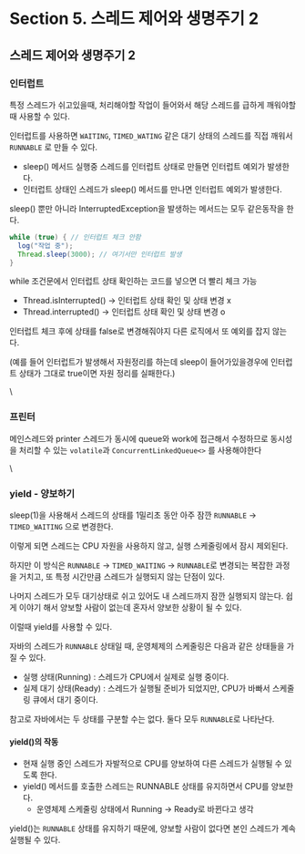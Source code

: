 # Section 5. 스레드 제어와 생명주기 2

## 스레드 제어와 생명주기 2

### 인터럽트

특정 스레드가 쉬고있을때, 처리해야할 작업이 들어와서 해당 스레드를 급하게 깨워야할때 사용할 수 있다.

인터럽트를 사용하면 `WAITING`, `TIMED_WATING` 같은 대기 상태의 스레드를 직접 깨워서 `RUNNABLE` 로 만들 수 있다.

* sleep() 메서드 실행중 스레드를 인터럽트 상태로 만들면 인터럽트 예외가 발생한다.
* 인터럽트 상태인 스레드가 sleep() 메서드를 만나면 인터럽트 예외가 발생한다.

sleep() 뿐만 아니라 InterruptedException을 발생하는 메서드는 모두 같은동작을 한다.

```java
while (true) { // 인터럽트 체크 안함
  log("작업 중");
  Thread.sleep(3000); // 여기서만 인터럽트 발생
}
```

while 조건문에서 인터럽트 상태 확인하는 코드를 넣으면 더 빨리 체크 가능

* Thread.isInterrupted() → 인터럽트 상태 확인 및 상태 변경 x
* Thread.interrupted() → 인터럽트 상태 확인 및 상태 변경 o

인터럽트 체크 후에 상태를 false로 변경해줘야지 다른 로직에서 또 예외를 잡지 않는다.

(예를 들어 인터럽트가 발생해서 자원정리를 하는데 sleep이 들어가있을경우에 인터럽트 상태가 그대로 true이면 자원 정리를 실패한다.)

\


### 프린터

메인스레드와 printer 스레드가 동시에 queue와 work에 접근해서 수정하므로 동시성을 처리할 수 있는 `volatile`과 `ConcurrentLinkedQueue<>` 를 사용해야한다

\


### yield - 양보하기

sleep(1)을 사용해서 스레드의 상태를 1밀리초 동안 아주 잠깐 `RUNNABLE` → `TIMED_WAITING` 으로 변경한다.

이렇게 되면 스레드는 CPU 자원을 사용하지 않고, 실행 스케줄링에서 잠시 제외된다.

하지만 이 방식은 `RUNNABLE` → `TIMED_WAITING` → `RUNNABLE`로 변경되는 복잡한 과정을 거치고, 또 특정 시간만큼 스레드가 실행되지 않는 단점이 있다.

나머지 스레드가 모두 대기상태로 쉬고 있어도 내 스레드까지 잠깐 실행되지 않는다. 쉽게 이야기 해서 양보할 사람이 없는데 혼자서 양보한 상황이 될 수 있다.

이럴때 yield를 사용할 수 있다.

자바의 스레드가 `RUNNABLE` 상태일 때, 운영체제의 스케줄링은 다음과 같은 상태들을 가질 수 있다.

* 실행 상태(Running) : 스레드가 CPU에서 실제로 실행 중이다.
* 실제 대기 상태(Ready) : 스레드가 실행될 준비가 되었지만, CPU가 바빠서 스케줄링 큐에서 대기 중이다.

참고로 자바에서는 두 상태를 구분할 수는 없다. 둘다 모두 `RUNNABLE`로 나타난다.

#### **yield()의 작동**

* 현재 실행 중인 스레드가 자발적으로 CPU를 양보하여 다른 스레드가 실행될 수 있도록 한다.
* yield() 메서드를 호출한 스레드는 RUNNABLE 상태를 유지하면서 CPU를 양보한다.
  * 운영체제 스케줄링 상태에서 Running → Ready로 바뀐다고 생각

yield()는 `RUNNABLE` 상태를 유지하기 때문에, 양보할 사람이 없다면 본인 스레드가 계속 실행될 수 있다.
